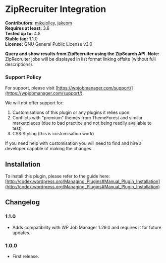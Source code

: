 # ZipRecruiter Integration #
**Contributors:** [mikejolley](https://profiles.wordpress.org/mikejolley), [jakeom](https://profiles.wordpress.org/jakeom)  
**Requires at least:** 3.8  
**Tested up to:** 4.8  
**Stable tag:** 1.1.0  
**License:** GNU General Public License v3.0  

**Query and show results from ZipRecruiter using the ZipSearch API. Note:** ZipRecruiter jobs will be displayed in list format linking offsite (without full descriptions).  

### Support Policy ###

For support, please visit [https://wpjobmanager.com/support/](https://wpjobmanager.com/support/).

We will not offer support for:

1. Customisations of this plugin or any plugins it relies upon
2. Conflicts with "premium" themes from ThemeForest and similar marketplaces (due to bad practice and not being readily available to test)
3. CSS Styling (this is customisation work)

If you need help with customisation you will need to find and hire a developer capable of making the changes.

## Installation ##

To install this plugin, please refer to the guide here: [http://codex.wordpress.org/Managing_Plugins#Manual_Plugin_Installation](http://codex.wordpress.org/Managing_Plugins#Manual_Plugin_Installation)

## Changelog ##

### 1.1.0 ###
* Adds compatibility with WP Job Manager 1.29.0 and requires it for future updates.

### 1.0.0 ###
* First release.
